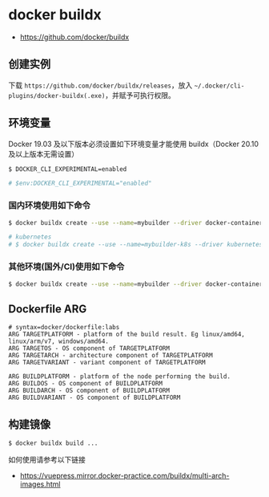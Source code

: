 # docker buildx

* https://github.com/docker/buildx

## 创建实例

下载 `https://github.com/docker/buildx/releases`，放入 `~/.docker/cli-plugins/docker-buildx(.exe)`，并赋予可执行权限。

## 环境变量

Docker 19.03 及以下版本必须设置如下环境变量才能使用 buildx（Docker 20.10及以上版本无需设置）

```bash
$ DOCKER_CLI_EXPERIMENTAL=enabled

# $env:DOCKER_CLI_EXPERIMENTAL="enabled"
```

### 国内环境使用如下命令

```bash
$ docker buildx create --use --name=mybuilder --driver docker-container --driver-opt image=dockerpracticesig/buildkit:master

# kubernetes
# $ docker buildx create --use --name=mybuilder-k8s --driver kubernetes --driver-opt image=dockerpracticesig/buildkit:master
```

### 其他环境(国外/CI)使用如下命令

```bash
$ docker buildx create --use --name=mybuilder --driver docker-container
```

## Dockerfile ARG

```docker
# syntax=docker/dockerfile:labs
ARG TARGETPLATFORM - platform of the build result. Eg linux/amd64, linux/arm/v7, windows/amd64.
ARG TARGETOS - OS component of TARGETPLATFORM
ARG TARGETARCH - architecture component of TARGETPLATFORM
ARG TARGETVARIANT - variant component of TARGETPLATFORM

ARG BUILDPLATFORM - platform of the node performing the build.
ARG BUILDOS - OS component of BUILDPLATFORM
ARG BUILDARCH - OS component of BUILDPLATFORM
ARG BUILDVARIANT - OS component of BUILDPLATFORM
```

## 构建镜像

```bash
$ docker buildx build ...
```

如何使用请参考以下链接

* https://vuepress.mirror.docker-practice.com/buildx/multi-arch-images.html
